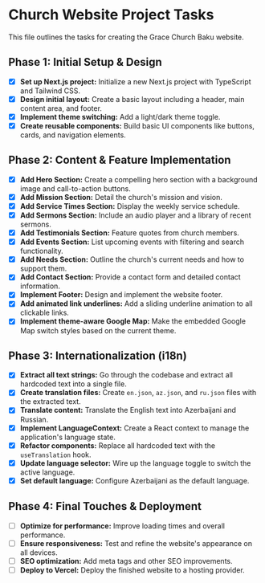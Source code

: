 # Church Website Project Tasks

This file outlines the tasks for creating the Grace Church Baku website.

## Phase 1: Initial Setup & Design

- [x] **Set up Next.js project:** Initialize a new Next.js project with TypeScript and Tailwind CSS.
- [x] **Design initial layout:** Create a basic layout including a header, main content area, and footer.
- [x] **Implement theme switching:** Add a light/dark theme toggle.
- [x] **Create reusable components:** Build basic UI components like buttons, cards, and navigation elements.

## Phase 2: Content & Feature Implementation

- [x] **Add Hero Section:** Create a compelling hero section with a background image and call-to-action buttons.
- [x] **Add Mission Section:** Detail the church's mission and vision.
- [x] **Add Service Times Section:** Display the weekly service schedule.
- [x] **Add Sermons Section:** Include an audio player and a library of recent sermons.
- [x] **Add Testimonials Section:** Feature quotes from church members.
- [x] **Add Events Section:** List upcoming events with filtering and search functionality.
- [x] **Add Needs Section:** Outline the church's current needs and how to support them.
- [x] **Add Contact Section:** Provide a contact form and detailed contact information.
- [x] **Implement Footer:** Design and implement the website footer.
- [x] **Add animated link underlines:** Add a sliding underline animation to all clickable links.
- [x] **Implement theme-aware Google Map:** Make the embedded Google Map switch styles based on the current theme.

## Phase 3: Internationalization (i18n)

- [x] **Extract all text strings:** Go through the codebase and extract all hardcoded text into a single file.
- [x] **Create translation files:** Create `en.json`, `az.json`, and `ru.json` files with the extracted text.
- [x] **Translate content:** Translate the English text into Azerbaijani and Russian.
- [x] **Implement LanguageContext:** Create a React context to manage the application's language state.
- [x] **Refactor components:** Replace all hardcoded text with the `useTranslation` hook.
- [x] **Update language selector:** Wire up the language toggle to switch the active language.
- [x] **Set default language:** Configure Azerbaijani as the default language.

## Phase 4: Final Touches & Deployment

- [ ] **Optimize for performance:** Improve loading times and overall performance.
- [ ] **Ensure responsiveness:** Test and refine the website's appearance on all devices.
- [ ] **SEO optimization:** Add meta tags and other SEO improvements.
- [ ] **Deploy to Vercel:** Deploy the finished website to a hosting provider.